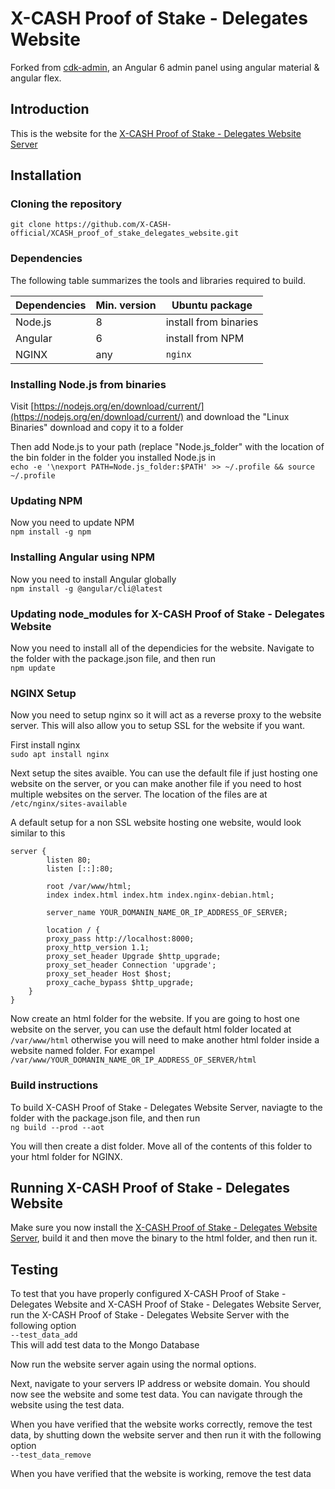 # X-CASH Proof of Stake - Delegates Website

Forked from [cdk-admin](https://github.com/codetok/cdk-admin), an Angular 6 admin panel using angular material & angular flex.

## Introduction

This is the website for the [X-CASH Proof of Stake - Delegates Website Server](https://github.com/X-CASH-official/XCASH_proof_of_stake_delegates_website_server)

## Installation



### Cloning the repository

`git clone https://github.com/X-CASH-official/XCASH_proof_of_stake_delegates_website.git`



### Dependencies

The following table summarizes the tools and libraries required to build. 

| Dependencies                                 | Min. version  | Ubuntu package            |
| -------------------------------------------- | ------------- | ------------------------- |
| Node.js                                      | 8             |  install from binaries    | 
| Angular                                      | 6             |  install from NPM         | 
| NGINX                                        | any           |  `nginx`                  | 



### Installing Node.js from binaries

Visit [https://nodejs.org/en/download/current/](https://nodejs.org/en/download/current/) and download the "Linux Binaries" download and copy it to a folder

Then add Node.js to your path (replace "Node.js_folder" with the location of the bin folder in the folder you installed Node.js in  
`echo -e '\nexport PATH=Node.js_folder:$PATH' >> ~/.profile && source ~/.profile`



### Updating NPM

Now you need to update NPM  
`npm install -g npm`



### Installing Angular using NPM

Now you need to install Angular globally  
`npm install -g @angular/cli@latest`



### Updating node_modules for X-CASH Proof of Stake - Delegates Website

Now you need to install all of the dependicies for the website. Navigate to the folder with the package.json file, and then run  
`npm update`



### NGINX Setup

Now you need to setup nginx so it will act as a reverse proxy to the website server. This will also allow you to setup SSL for the website if you want.

First install nginx  
`sudo apt install nginx`

Next setup the sites avaible. You can use the default file if just hosting one website on the server, or you can make another file if you need to host multiple websites on the server. The location of the files are at `/etc/nginx/sites-available`

A default setup for a non SSL website hosting one website, would look similar to this  
```
server {
        listen 80;
        listen [::]:80;

        root /var/www/html;
        index index.html index.htm index.nginx-debian.html;

        server_name YOUR_DOMANIN_NAME_OR_IP_ADDRESS_OF_SERVER;

        location / {
        proxy_pass http://localhost:8000;
        proxy_http_version 1.1;
        proxy_set_header Upgrade $http_upgrade;
        proxy_set_header Connection 'upgrade';
        proxy_set_header Host $host;
        proxy_cache_bypass $http_upgrade;
    }
}
```

Now create an html folder for the website. If you are going to host one website on the server, you can use the default html folder located at `/var/www/html` otherwise you will need to make another html folder inside a website named folder. For exampel `/var/www/YOUR_DOMANIN_NAME_OR_IP_ADDRESS_OF_SERVER/html`

### Build instructions

To build X-CASH Proof of Stake - Delegates Website Server, naviagte to the folder with the package.json file, and then run  
`ng build --prod --aot`

You will then create a dist folder. Move all of the contents of this folder to your html folder for NGINX.



## Running X-CASH Proof of Stake - Delegates Website
Make sure you now install the [X-CASH Proof of Stake - Delegates Website Server](https://github.com/X-CASH-official/XCASH_proof_of_stake_delegates_website_server), build it and then move the binary to the html folder, and then run it.


## Testing

To test that you have properly configured X-CASH Proof of Stake - Delegates Website and X-CASH Proof of Stake - Delegates Website Server, run the X-CASH Proof of Stake - Delegates Website Server with the following option  
`--test_data_add`  
This will add test data to the Mongo Database

Now run the website server again using the normal options.

Next, navigate to your servers IP address or website domain. You should now see the website and some test data. You can navigate through the website using the test data.

When you have verified that the website works correctly, remove the test data, by shutting down the website server and then run it with the following option  
`--test_data_remove`

When you have verified that the website is working, remove the test data